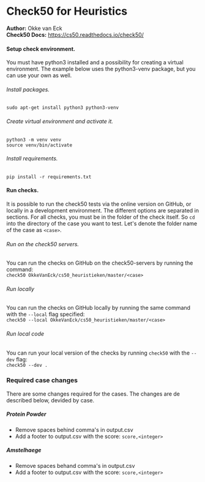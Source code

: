 # Check50 for Heuristics
**Author:** Okke van Eck  
**Check50 Docs:** https://cs50.readthedocs.io/check50/

#### Setup check environment.
You must have python3 installed and a possibility for creating a virtual
environment. The example below uses the python3-venv package, but you can use
your own as well.

###### Install packages.
`sudo apt-get install python3 python3-venv`

###### Create virtual environment and activate it.
```shell script
python3 -m venv venv
source venv/bin/activate
```

###### Install requirements.
`pip install -r requirements.txt`


#### Run checks.
It is possible to run the check50 tests via the online version on GitHub, or
locally in a development environment. The different options are separated in 
sections. For all checks, you must be in the folder of the check itself. So
`cd` into the directory of the case you want to test. Let's
denote the folder name of the case as `<case>`.    

###### Run on the check50 servers.
You can run the checks on GitHub on the check50-servers by running the command:  
`check50 OkkeVanEck/cs50_heuristieken/master/<case>`

###### Run locally
You can run the checks on GitHub locally by running the same command with the
`--local` flag specified:  
`check50 --local OkkeVanEck/cs50_heuristieken/master/<case>`

###### Run local code
You can run your local version of the checks by running `check50` with the 
`--dev` flag:  
`check50 --dev .`


### Required case changes
There are some changes required for the cases. The changes are de described 
below, devided by case.

##### Protein Powder
- Remove spaces behind comma's in output.csv
- Add a footer to output.csv with the score: `score,<integer>`

##### Amstelhaege
- Remove spaces behand comma's in output.csv
- Add a footer to output.csv with the score: `score,<integer>`

